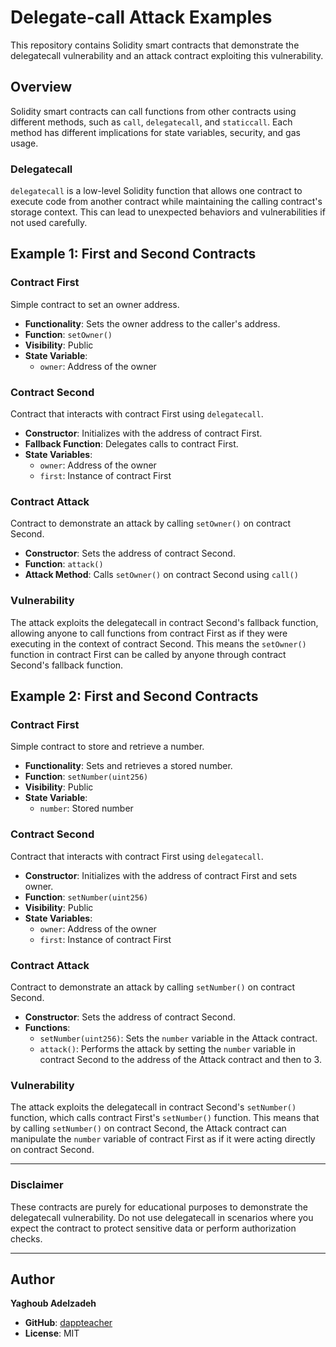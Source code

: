 # Delegate-call Attack Examples

This repository contains Solidity smart contracts that demonstrate the delegatecall vulnerability and an attack contract exploiting this vulnerability.

## Overview

Solidity smart contracts can call functions from other contracts using different methods, such as `call`, `delegatecall`, and `staticcall`. Each method has different implications for state variables, security, and gas usage. 

### Delegatecall

`delegatecall` is a low-level Solidity function that allows one contract to execute code from another contract while maintaining the calling contract's storage context. This can lead to unexpected behaviors and vulnerabilities if not used carefully.

## Example 1: First and Second Contracts

### Contract First

Simple contract to set an owner address.

- **Functionality**: Sets the owner address to the caller's address.
- **Function**: `setOwner()`
- **Visibility**: Public
- **State Variable**:
  - `owner`: Address of the owner

### Contract Second

Contract that interacts with contract First using `delegatecall`.

- **Constructor**: Initializes with the address of contract First.
- **Fallback Function**: Delegates calls to contract First.
- **State Variables**:
  - `owner`: Address of the owner
  - `first`: Instance of contract First

### Contract Attack

Contract to demonstrate an attack by calling `setOwner()` on contract Second.

- **Constructor**: Sets the address of contract Second.
- **Function**: `attack()`
- **Attack Method**: Calls `setOwner()` on contract Second using `call()`

### Vulnerability

The attack exploits the delegatecall in contract Second's fallback function, allowing anyone to call functions from contract First as if they were executing in the context of contract Second. This means the `setOwner()` function in contract First can be called by anyone through contract Second's fallback function.

## Example 2: First and Second Contracts

### Contract First

Simple contract to store and retrieve a number.

- **Functionality**: Sets and retrieves a stored number.
- **Function**: `setNumber(uint256)`
- **Visibility**: Public
- **State Variable**:
  - `number`: Stored number

### Contract Second

Contract that interacts with contract First using `delegatecall`.

- **Constructor**: Initializes with the address of contract First and sets owner.
- **Function**: `setNumber(uint256)`
- **Visibility**: Public
- **State Variables**:
  - `owner`: Address of the owner
  - `first`: Instance of contract First

### Contract Attack

Contract to demonstrate an attack by calling `setNumber()` on contract Second.

- **Constructor**: Sets the address of contract Second.
- **Functions**:
  - `setNumber(uint256)`: Sets the `number` variable in the Attack contract.
  - `attack()`: Performs the attack by setting the `number` variable in contract Second to the address of the Attack contract and then to 3.

### Vulnerability

The attack exploits the delegatecall in contract Second's `setNumber()` function, which calls contract First's `setNumber()` function. This means that by calling `setNumber()` on contract Second, the Attack contract can manipulate the `number` variable of contract First as if it were acting directly on contract Second.

---

### Disclaimer

These contracts are purely for educational purposes to demonstrate the delegatecall vulnerability. Do not use delegatecall in scenarios where you expect the contract to protect sensitive data or perform authorization checks.

---

## Author

**Yaghoub Adelzadeh**

- **GitHub**: [dappteacher](https://www.github.com/dappteacher)
- **License**: MIT
